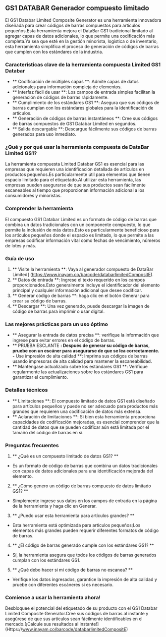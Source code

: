 ## GS1 DATABAR Generador compuesto limitado

El GS1 Databar Limited Composite Generator es una herramienta innovadora diseñada para crear códigos de barras compuestos para artículos pequeños.Esta herramienta mejora el DataBar GS1 tradicional limitado al agregar capas de datos adicionales, lo que permite una codificación más completa.Ya sea que esté en la gestión minorista, logística o de inventario, esta herramienta simplifica el proceso de generación de códigos de barras que cumplen con los estándares de la industria.

### Características clave de la herramienta compuesta Limited GS1 Databar

- ** Codificación de múltiples capas **: Admite capas de datos adicionales para información compleja de elementos.
- ** Interfaz fácil de usar **: Los campos de entrada simples facilitan la generación de códigos de barras rápidamente.
- ** Cumplimiento de los estándares GS1 **: Asegura que sus códigos de barras cumplan con los estándares globales para la identificación de artículos.
- ** Generación de códigos de barras instantáneos **: Cree sus códigos de barras compuestos de GS1 Databar Limited en segundos.
- ** Salida descargable **: Descargue fácilmente sus códigos de barras generados para uso inmediato.

### ¿Qué y por qué usar la herramienta compuesta de DataBar Limited GS1?

La herramienta compuesta Limited Databar GS1 es esencial para las empresas que requieren una identificación detallada de artículos en productos pequeños.Es particularmente útil para elementos que tienen espacio limitado para el etiquetado.Al utilizar esta herramienta, las empresas pueden asegurarse de que sus productos sean fácilmente escaneables al tiempo que proporcionan información adicional a los consumidores y minoristas.

### Comprender la herramienta

El compuesto GS1 Databar Limited es un formato de código de barras que combina un datos tradicionales con un componente compuesto, lo que permite la inclusión de más datos.Esto es particularmente beneficioso para los artículos pequeños donde el espacio es limitado, lo que permite a las empresas codificar información vital como fechas de vencimiento, números de lotes y más.

### Guía de uso

1. ** Visite la herramienta **: Vaya al generador compuesto de DataBar Limited] (https://www.inayam.co/barcode/databarlimitedCompositE).
2. ** Datos de entrada **: Ingrese el texto requerido en los campos proporcionados.Esto generalmente incluye el identificador del elemento principal y cualquier información adicional que desee codificar.
3. ** Generar código de barras **: haga clic en el botón Generar para crear su código de barras.
4. ** Descargar **: Una vez generado, puede descargar la imagen de código de barras para imprimir o usar digital.

### Las mejores prácticas para un uso óptimo

- ** Asegurar la entrada de datos precisa **: verifique la información que ingrese para evitar errores en el código de barras.
- ** PRUEBA ESCLANTE **: Después de generar su código de barras, pruebe con un escáner para asegurarse de que se lea correctamente.
-** Use impresión de alta calidad **: Imprima sus códigos de barras usando impresoras de alta calidad para mantener la escaneabilidad.
- ** Manténgase actualizado sobre los estándares GS1 **: Verifique regularmente las actualizaciones sobre los estándares GS1 para garantizar el cumplimiento.

### Detalles técnicos

- ** Limitaciones **: El compuesto limitado de datos GS1 está diseñado para artículos pequeños y puede no ser adecuado para productos más grandes que requieren una codificación de datos más extensa.
- ** Aclaración de limitaciones **: Si bien esta herramienta proporciona capacidades de codificación mejoradas, es esencial comprender que la cantidad de datos que se pueden codificar aún está limitada por el tamaño del código de barras en sí.

### Preguntas frecuentes

1. ** ¿Qué es un compuesto limitado de datos GS1? **
- Es un formato de código de barras que combina un datos tradicionales con capas de datos adicionales para una identificación mejorada del elemento.

2. ** ¿Cómo genero un código de barras compuesto de datos limitado GS1? **
- Simplemente ingrese sus datos en los campos de entrada en la página de la herramienta y haga clic en Generar.

3. ** ¿Puedo usar esta herramienta para artículos grandes? **
- Esta herramienta está optimizada para artículos pequeños;Los elementos más grandes pueden requerir diferentes formatos de código de barras.

4. ** ¿El código de barras generado cumple con los estándares GS1? **
- Sí, la herramienta asegura que todos los códigos de barras generados cumplan con los estándares GS1.

5. ** ¿Qué debo hacer si mi código de barras no escanea? **
- Verifique los datos ingresados, garantice la impresión de alta calidad y pruebe con diferentes escáneres si es necesario.

### Comience a usar la herramienta ahora!

Desbloquee el potencial del etiquetado de su producto con el GS1 Databar Limited Composite Generator.Cree sus códigos de barras al instante y asegúrese de que sus artículos sean fácilmente identificables en el mercado.[¡Calcule sus resultados al instante!] (Https://www.inayam.co/barcode/databarlimitedCompositE)